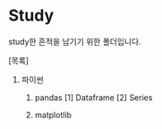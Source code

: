 # Study
study한 흔적을 남기기 위한 폴더입니다.

[목록]
1. 파이썬
    1) pandas
      [1] Dataframe
      [2] Series
      
    2) matplotlib
